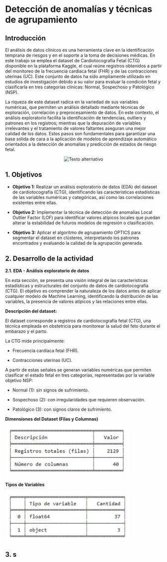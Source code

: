 # Detección de anomalías y técnicas de agrupamiento


## Introducción

El análisis de datos clínicos es una herramienta clave en la identificación temprana de riesgos y en el soporte a la toma de decisiones médicas. En este trabajo se emplea el dataset de Cardiotocografía Fetal (CTG) disponible en la plataforma Kaggle, el cual reúne registros obtenidos a partir del monitoreo de la frecuencia cardíaca fetal (FHR) y de las contracciones uterinas (UC). Este conjunto de datos ha sido ampliamente utilizado en estudios de investigación debido a su valor para evaluar la condición fetal y clasificarla en tres categorías clínicas: Normal, Sospechoso y Patológico (NSP).

La riqueza de este dataset radica en la variedad de sus variables numéricas, que permiten un análisis detallado mediante técnicas de exploración, correlación y preprocesamiento de datos. En este contexto, el análisis exploratorio facilita la identificación de tendencias, outliers y patrones en los registros; mientras que la depuración de variables irrelevantes y el tratamiento de valores faltantes aseguran una mejor calidad de los datos. Estos pasos son fundamentales para garantizar una base sólida de cara a la aplicación de modelos de aprendizaje automático orientados a la detección de anomalías y predicción de estados de riesgo fetal.

<div align="center">
  <img src="imagenes/Cardiotocografía.jpg" alt="Texto alternativo" width="400">
</div>

## 1. Objetivos
   
- **Objetivo 1:** Realizar un análisis exploratorio de datos (EDA) del dataset de cardiotocografía (CTG), identificando las características estadísticas de las variables numéricas y categóricas, así como las correlaciones existentes entre ellas.

- **Objetivo 2:** Implementar la técnica de detección de anomalías Local Outlier Factor (LOF) para identificar valores atípicos locales que puedan alterar la estabilidad de futuros modelos de regresión o clasificación.

- **Objetivo 3:** Aplicar el algoritmo de agrupamiento OPTICS para segmentar el dataset en clústeres, interpretando los patrones encontrados y evaluando la calidad de la agrupación generada.

## 2. Desarrollo de la actividad

**2.1. EDA - Análisis exploratorio de datos**

En esta sección, se presenta una visión integral de las características estadísticas y estructurales del conjunto de datos de cardiotocografía (CTG). El objetivo es comprender la naturaleza de los datos antes de aplicar cualquier modelo de Machine Learning, identificando la distribución de las variables, la presencia de valores atípicos y las relaciones entre ellas.

**Descripción del dataset:**

El dataset corresponde a registros de cardiotocografía fetal (CTG), una técnica empleada en obstetricia para monitorear la salud del feto durante el embarazo y el parto.

La CTG mide principalmente:

- Frecuencia cardíaca fetal (FHR).

- Contracciones uterinas (UC).

A partir de estas señales se generan variables numéricas que permiten clasificar el estado fetal en tres categorías, representadas por la variable objetivo NSP:

- Normal (1): sin signos de sufrimiento.

- Sospechoso (2): con irregularidades que requieren observación.

- Patológico (3): con signos claros de sufrimiento.

**Dimensiones del Dataset (Filas y Columnas)**

<div align="left">
  <img src="imagenes/registros-y-columnas.jpg" alt="Texto alternativo" width="400">
</div>

**Tipos de Variables**

<div align="left">
  <img src="imagenes/tipos-de-variables.jpg" alt="Texto alternativo" width="400">
</div>

## 3.  s

